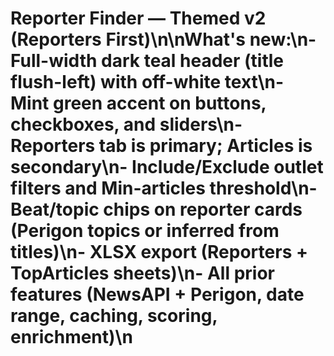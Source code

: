 # Reporter Finder — Themed v2 (Reporters First)\n\nWhat's new:\n- Full-width dark teal header (title flush-left) with off-white text\n- Mint green accent on buttons, checkboxes, and sliders\n- Reporters tab is primary; Articles is secondary\n- Include/Exclude outlet filters and Min-articles threshold\n- Beat/topic chips on reporter cards (Perigon topics or inferred from titles)\n- XLSX export (Reporters + TopArticles sheets)\n- All prior features (NewsAPI + Perigon, date range, caching, scoring, enrichment)\n